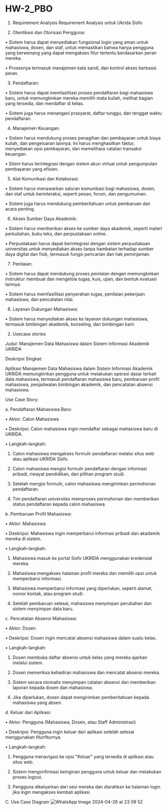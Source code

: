 # HW-2_PBO
   1.	Requirement Analysis
      Requirement Analysis untuk Ukrida Sisfo


2.	Otentikasi dan Otorisasi Pengguna:

• Sistem harus dapat menyediakan fungsional login yang aman untuk mahasiswa, dosen, dan staf, untuk memastikan bahwa hanya pengguna yang berwenang yang dapat mengakses fitur tertentu berdasarkan peran mereka.

• Prosesnya termasuk manajemen kata sandi, dan kontrol akses berbasis peran. 

3.	Pendaftaran:

• Sistem harus dapat memfasilitasi proses pendaftaran bagi mahasiswa baru, untuk memungkinkan mereka memilih mata kuliah, melihat bagian yang tersedia, dan mendaftar di kelas.

• Sistem juga harus menangani prasyarat, daftar tunggu, dan tenggat waktu pendaftaran.

4.	Manajemen Keuangan:

• Sistem harus mendukung proses penagihan dan pembayaran untuk biaya kuliah, dan pengeluaran lainnya. Ini harus menghasilkan faktur, menyediakan opsi pembayaran, dan memelihara catatan transaksi keuangan.

• Sitem harus terintegrasi dengan sistem akun virtual untuk pengumpulan pembayaran yang efisien. 

5.	Alat Komunikasi dan Kolaborasi:

• Sistem harus menawarkan saluran komunikasi bagi mahasiswa, dosen, dan staf untuk berinteraksi, seperti pesan, forum, dan pengumuman.

• Sistem juga harus mendukung pemberitahuan untuk pembaruan dan acara penting. 

6.	Akses Sumber Daya Akademik:

• Sistem harus memberikan akses ke sumber daya akademik, seperti materi perkuliahan, buku teks, dan perpustakaan online.

• Perpustakaan harus dapat berintegrasi dengan sistem perpustakaan universitas untuk menyediakan akses tanpa hambatan terhadap sumber daya digital dan fisik, termasuk fungsi pencarian dan hak peminjaman.

7.	Penilaian:

• Sistem harus dapat mendukung proses penilaian dengan memungkinkan instruktur membuat dan mengelola tugas, kuis, ujian, dan bentuk evaluasi lainnya.

• Sistem harus memfasilitasi penyerahan tugas, penilaian pekerjaan mahasiswa, dan pencatatan nilai.

8.	Layanan Dukungan Mahasiswa:

• Sistem harus menyediakan akses ke layanan dukungan mahasiswa, termasuk bimbingan akademik, konseling, dan bimbingan karir.


2.	Usecase stories

Judul: Manajemen Data Mahasiswa dalam Sistem Informasi Akademik UKRIDA

Deskripsi Singkat:

Aplikasi Manajemen Data Mahasiswa dalam Sistem Informasi Akademik UKRIDA memungkinkan pengguna untuk melakukan operasi dasar terkait data mahasiswa, termasuk pendaftaran mahasiswa baru, pembaruan profil mahasiswa, penjadwalan bimbingan akademik, dan pencatatan absensi mahasiswa.

Use Case Story:

a.	Pendaftaran Mahasiswa Baru:

• Aktor: Calon Mahasiswa

• Deskripsi: Calon mahasiswa ingin mendaftar sebagai mahasiswa baru di UKRIDA.

• Langkah-langkah:

1. Calon mahasiswa mengakses formulir pendaftaran melalui situs web atau aplikasi UKRIDA Sisfo.

2. Calon mahasiswa mengisi formulir pendaftaran dengan informasi pribadi, riwayat pendidikan, dan pilihan program studi.

3. Setelah mengisi formulir, calon mahasiswa mengirimkan permohonan pendaftaran.

4. Tim pendaftaran universitas memproses permohonan dan memberikan status pendaftaran kepada calon mahasiswa.

b.	Pembaruan Profil Mahasiswa:

• Aktor: Mahasiswa

• Deskripsi: Mahasiswa ingin memperbarui informasi pribadi dan akademik mereka di sistem.

• Langkah-langkah:

1. Mahasiswa masuk ke portal Sisfo UKRIDA menggunakan kredensial mereka.

2. Mahasiswa mengakses halaman profil mereka dan memilih opsi untuk memperbarui informasi.

3. Mahasiswa memperbarui informasi yang diperlukan, seperti alamat, nomor kontak, atau program studi.

4. Setelah pembaruan selesai, mahasiswa menyimpan perubahan dan sistem menyimpan data baru.

c.	Pencatatan Absensi Mahasiswa:

• Aktor: Dosen

• Deskripsi: Dosen ingin mencatat absensi mahasiswa dalam suatu kelas.

• Langkah-langkah:

1. Dosen membuka daftar absensi untuk kelas yang mereka ajarkan melalui sistem.

2. Dosen memeriksa kehadiran mahasiswa dan mencatat absensi mereka.

3. Sistem secara otomatis menyimpan catatan absensi dan memberikan laporan kepada dosen dan mahasiswa.

4. Jika diperlukan, dosen dapat mengirimkan pemberitahuan kepada mahasiswa yang absen.

d.	Keluar dari Aplikasi:

• Aktor: Pengguna (Mahasiswa, Dosen, atau Staff Administrasi)

• Deskripsi: Pengguna ingin keluar dari aplikasi setelah selesai menggunakan fiturfiturnya.

• Langkah-langkah:

1. Pengguna menavigasi ke opsi "Keluar" yang tersedia di aplikasi atau situs web.

2. Sistem mengonfirmasi keinginan pengguna untuk keluar dan melakukan proses logout.

3. Pengguna dikeluarkan dari sesi mereka dan diarahkan ke halaman login jika ingin mengakses kembali aplikasi

C. Use Case Diagram
   ![WhatsApp Image 2024-04-26 at 23 09 52](https://github.com/deajjsrt/HW-2_PBO/assets/151018005/d025cb31-176f-4496-aee9-eb5b426b13ee)

